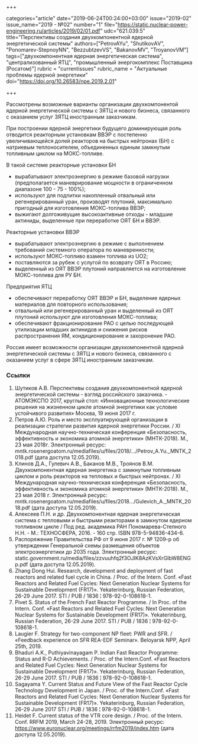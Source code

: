 +++

categories="article"
date="2019-06-24T00:24:00+03:00"
issue="2019-02"
issue_name="2019 - №02"
number="1"
file="https://static.nuclear-power-engineering.ru/articles/2019/02/01.pdf"
udc="621.039.5"
title="Перспективы создания двухкомпонентной ядерной энергетической системы"
authors=["PetrovAYu", "ShutikovАV", "Ponomarev-StepnoyNN", "BezzubtzevVS", "BakanovMV", "TroyanovVM"]
tags=["двухкомпонентная ядерная энергетическая система", "централизованный ЯТЦ", "промышленный энергокомплекс Поставщика (Росатом)"]
rubric = "currentissues"
rubric_name = "Актуальные проблемы ядерной энергетики"
doi="https://doi.org/10.26583/npe.2019.2.01"

+++

Рассмотрены возможные варианты организации двухкомпонентой ядерной энергетической системы с ЗЯТЦ и нового бизнеса, связанного с оказанием услуг ЗЯТЦ иностранным заказчикам.

При построении ядерной энергетики будущего доминирующая роль отводится реакторным установкам ВВЭР с постепенно увеличивающейся долей реакторов на быстрых нейтронах (БН) с натриевым теплоносителем, объединенных единым замкнутым топливным циклом на МОКС-топливе.

В такой системе реакторные установки БН
- вырабатывают электроэнергию в режиме базовой нагрузки (предполагается маневрирование мощности в ограниченном диапазоне 100 - 75 - 100%);
- используют для подпитки накопленный отвальный или регенерированный уран, производят плутоний, максимально пригодный для изготовления МОКС-топлива ВВЭР;
- выжигают долгоживущие высокоактивные отходы - младшие актиниды, выделенные при переработке ОЯТ БН и ВВЭР.

Реакторные установки ВВЭР
- вырабатывают электроэнергию в режиме с выполнением требований системного оператора по маневренности;
- используют МОКС-топливо взамен топлива из UO2;
- поставляются за рубеж с услугой по возврату ОЯТ в Россию;
- выделенный из ОЯТ ВВЭР плутоний направляется на изготовление МОКС-топлива для РУ БН.

Предприятия ЯТЦ
- обеспечивают переработку ОЯТ ВВЭР и БН, выделение ядерных материалов для повторного использования;
- отвальный или регенерированный уран и выделенный из ОЯТ плутоний используют для изготовления МОКС-топлива;
- обеспечивают фракционирование РАО c целью последующей утилизации младших актинидов и снижения рисков распространения ЯМ, кондиционирование и захоронение РАО.

Россия имеет возможности организации двухкомпонентной ядерной энергетической системы с ЗЯТЦ и нового бизнеса, связанного с оказанием услуг в сфере ЗЯТЦ иностранным заказчикам.

### Ссылки

1. Шутиков А.В. Перспективы создания двухкомпонентной ядерной энергетической системы - взгляд российского заказчика. - АТОМЭКСПО 2017, круглый стол: «Инновационные технологические решения на жизненном цикле атомной энергетики как условие устойчивого развития» Москва, 19 июня 2017 г.
2. Петров А.Ю. Роль и место эксплуатирующей организации в реализации стратегии развития ядерной энергетики России. / XI Международная научно-техническая конференция «Безопасность, эффективность и экономика атомной энергетики» (МНТК-2018). М., 23 мая 2018г. Электронный ресурс: mntk.rosenergoatom.ru/mediafiles/u/files/2018/…/Petrov_A.Yu._MNTK_2018.pdf (дата доступа 12.05.2019).
3. Клинов Д.А., Гулевич А.В., Баканов М.В., Троянов В.М. Двухкомпонентная ядерная энергетика с замкнутым топливным циклом и роль реакторов на тепловых и быстрых нейтронах. / XI Международная научно-техническая конференция «Безопасность, эффективность и экономика атомной энергетики» (МНТК-2018). М., 23 мая 2018 г. Электронный ресурс: mntk.rosenergoatom.ru/mediafiles/u/files/2018…/Gulevich_A._MNTK_2018.pdf (дата доступа 12.05.2019).
4. Алексеев П.Н. и др. Двухкомпонентная ядерная энергетическая система с тепловыми и быстрыми реакторами в замкнутом ядерном топливном цикле / Под ред. академика РАН Пономарева-Степного Н.Н. - М.: ТЕХНОСФЕРА, 2016. - 160 стр. ISBN 978-5-94836-434-6.
5. Распоряжение Правительства РФ от 9 июня 2017 г. № 1209-р об утверждении Генеральной схемы размещения объектов электроэнергетики до 2035 года. Электронный ресурс: static.government.ru/media/files/zzvuuhfq2f3OJIK8AzKVsXrGIbW8ENGp.pdf (дата доступа 12.05.2019).
6. Zhang Dong Hui. Research, development and deployment of fast reactors and related fuel cycle in China. / Proc. of the Intern. Conf. «Fast Reactors and Related Fuel Cycles: Next Generation Nuclear Systems for Sustainable Development (FR17)». Yekaterinburg, Russian Federation, 26-29 June 2017. STI / PUB / 1836 ¦ 978-92-0-108618-1.
7. Pivet S. Status of the French Fast Reactor Programme. / In Proc. of the Intern. Conf. «Fast Reactors and Related Fuel Cycles: Next Generation Nuclear Systems for Sustainable Development (FR17)». Yekaterinburg, Russian Federation, 26-29 June 2017. STI / PUB / 1836 ¦ 978-92-0-108618-1.
8. Laugier F. Strategy for two-component NP fleet: PWR and SFR. / «Feedback experience on SFR REA-EDF Seminar». Beloyarsk NPP, April 25th, 2019.
9. Bhaduri A.K., Puthiyavinayagam P. Indian Fast Reactor Programme: Status and R-D Achievements. / Proc. of the Intern.Conf. «Fast Reactors and Related Fuel Cycles: Next Generation Nuclear Systems for Sustainable Development (FR17)». Yekaterinburg, Russian Federation, 26-29 June 2017. STI / PUB / 1836 ¦ 978-92-0-108618-1.
10. Sagayama Y. Current Status and Future View of the Fast Reactor Cycle Technology Development in Japan. / Proc. of the Intern.Conf. «Fast Reactors and Related Fuel Cycles: Next Generation Nuclear Systems for Sustainable Development (FR17)». Yekaterinburg, Russian Federation, 26-29 June 2017 STI / PUB / 1836 ¦ 978-92-0-108618-1.
11. Heidet F. Current status of the VTR core design. / Proc. of the Intern. Conf. RRFM 2019, March 24-28, 2019. Электронный ресурс: https://www.euronuclear.org/meetings/rrfm2019/index.htm (дата доступа 12.05.2019).